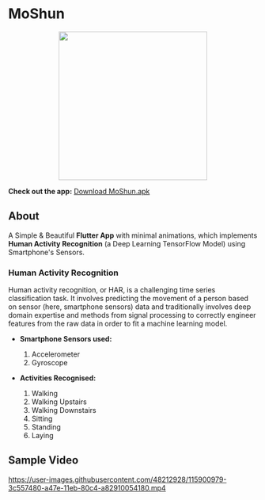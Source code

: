 # MoShun
<p align="center">
  <img width="300" height="300" src="https://user-images.githubusercontent.com/48212928/115915526-12f21400-a491-11eb-9563-a9af87c3ac78.png">
</p>

**Check out the app:** [Download MoShun.apk](https://drive.google.com/u/0/uc?export=download&confirm=zxtk&id=1as9MeslLqKM2rl3h_VlN3ORou2vbpJmr)

## About
A Simple & Beautiful **Flutter App** with minimal animations, which implements **Human Activity Recognition** (a Deep Learning TensorFlow Model) using Smartphone's Sensors.
### Human Activity Recognition
Human activity recognition, or HAR, is a challenging time series classification task. It involves predicting the movement of a person based on sensor (here, smartphone sensors) data and traditionally involves deep domain expertise and methods from signal processing to correctly engineer features from the raw data in order to fit a machine learning model.
- **Smartphone Sensors used:**
  1. Accelerometer
  2. Gyroscope

- **Activities Recognised:**
  1. Walking
  2. Walking Upstairs
  3. Walking Downstairs
  4. Sitting 
  5. Standing
  6. Laying

## Sample Video
https://user-images.githubusercontent.com/48212928/115900979-3c557480-a47e-11eb-80c4-a82910054180.mp4

